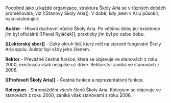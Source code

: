 Podobně jako u každé organizace, struktura Školy Aria se v různých dobách proměňovala, viz [[Stanovy Školy Aria]]. V době, kdy jsem v Ariu působil, byla následující:

**Auktor** - Hlavní duchovní vůdce Školy Aria. Po většinu doby její existence jím byl oficiálně [[Pavel Ryjáček]], prakticky jím byl po celou dobu.

**[[Lektorský sbor]]** - Úzký okruh lidí, který měl na starosti fungování Školy Aria spolu. Auktor byl vždy jeho členem.

**Rektor** - Převážně čestná funkce, která se objevuje ve stanovách z roku 2000, existovala však nejspíše už dříve. Rektorství zaniká ve stanovách z 2006. 

**[[Profesoři Školy Aria]]** - Čestná funkce a reprezentativní funkce.

**Kolegium** - Shromáždění všech členů Školy Aria. Kolegium se objevuje ve stanovách z roku 2000, zaniká však stanovami z roku 2006. 